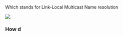 Which stands for Link-Local Multicast Name resolution

![](https://i.imgur.com/U1nwO4A.png)

### How d
